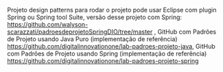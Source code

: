 Projeto design patterns para rodar o projeto pode usar Eclipse com plugin Spring ou Spring tool Suite, versão desse projeto com Spring: https://github.com/walyson-scarazzati/padroesdeprojetoSpringDIO/tree/master , GitHub com Padrões de Projeto usando Java Puro (implementação de referência) https://github.com/digitalinnovationone/lab-padroes-projeto-java, GitHub com Padrões de Projeto usando Spring (implementação de referência) https://github.com/digitalinnovationone/lab-padroes-projeto-spring
